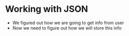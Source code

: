 # Working with JSON
* We figured out how we are going to get info from user
* Now we need to figure out how we will store this info
